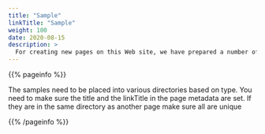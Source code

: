 ```yaml
---
title: "Sample"
linkTitle: "Sample"
weight: 100
date: 2020-08-15
description: >
  For creating new pages on this Web site, we have prepared a number of samples. 
---
```



{{% pageinfo %}}

The samples need to be placed into various directories based on
type. You need to make sure the title and the linkTitle in the page
metadata are set. If they are in the same directory as another page
make sure all are unique

{{% /pageinfo %}}
